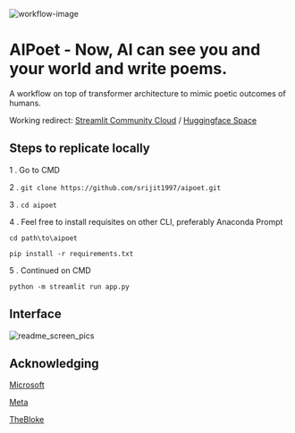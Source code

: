 ![workflow-image](https://drive.google.com/file/d/1AGdJC-Vu6xWCbMgAWsDR3wkL-C4L2oeq/view?usp=sharing)

# AIPoet - Now, AI can see you and your world and write poems.

A workflow on top of transformer architecture to mimic poetic outcomes of humans.

Working redirect: [Streamlit Community Cloud](https://aipoetofficial.streamlit.app/) / [Huggingface Space](https://srijitpanja-aip.hf.space/)

## Steps to replicate locally

1 .
Go to CMD

2 .
```git clone https://github.com/srijit1997/aipoet.git```

3 .
```cd aipoet```

4 .
Feel free to install requisites on other CLI, preferably Anaconda Prompt

```cd path\to\aipoet```

```pip install -r requirements.txt```

5 .
Continued on CMD

```python -m streamlit run app.py```

## Interface

![readme_screen_pics](https://github.com/srijit1997/aipoet/assets/84009525/fa85c060-4e46-4849-88c2-e511543db334)

## Acknowledging

[Microsoft](https://huggingface.co/microsoft/git-base)

[Meta](https://ai.meta.com/llama/)

[TheBloke](https://huggingface.co/TheBloke/Llama-2-7B-Chat-GGML)




